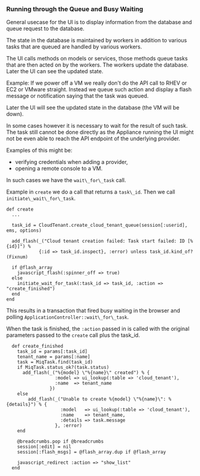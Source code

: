 ### Running through the Queue and Busy Waiting

General usecase for the UI is to display information from the database and queue
request to the database.

The state in the database is maintained by workers in addition to various tasks that
are queued are handled by various workers.

The UI calls methods on models or services, those methods queue tasks
that are then acted on by the workers. The workers update the database. Later
the UI can see the updated state.

Example: If we power off a VM we really don't do the API call to RHEV or EC2 or
VMware straight. Instead we queue such action and display a flash message
or notification saying that the task was queued.

Later the UI will see the updated state in the database (the VM will be down).

In some cases however it is necessary to wait for the result of such task. The
task still cannot be done directly as the Appliance running the UI might not be
even able to reach the API endpoint of the underlying provider.

Examples of this might be:
 * verifying credentials when adding a provider,
 * opening a remote console to a VM.

In such cases we have the `wait\_for\_task` call.

Example in `create` we do a call that returns a `task\_id`. Then we call `initiate\_wait\_for\_task`.

```
def create
  ...

  task_id = CloudTenant.create_cloud_tenant_queue(session[:userid], ems, options)

  add_flash(_("Cloud tenant creation failed: Task start failed: ID [%{id}]") %
            {:id => task_id.inspect}, :error) unless task_id.kind_of?(Fixnum)

  if @flash_array
    javascript_flash(:spinner_off => true)
  else
    initiate_wait_for_task(:task_id => task_id, :action => "create_finished")
  end
end
```

This results in a transaction that fired busy waiting in the browser and polling `ApplicationController::wait\_for\_task`.

When the task is finished, the `:action` passed in is called with the original parameters passed to the `create` call plus the task\_id.

```
  def create_finished
    task_id = params[:task_id]
    tenant_name = params[:name]
    task = MiqTask.find(task_id)
    if MiqTask.status_ok?(task.status)
      add_flash(_("%{model} \"%{name}\" created") % {
                  :model => ui_lookup(:table => 'cloud_tenant'),
                  :name  => tenant_name
                })
    else
        add_flash(_("Unable to create %{model} \"%{name}\": %{details}") % {
                    :model   => ui_lookup(:table => 'cloud_tenant'),
                    :name    => tenant_name,
                    :details => task.message
                  }, :error)
    end

    @breadcrumbs.pop if @breadcrumbs
    session[:edit] = nil
    session[:flash_msgs] = @flash_array.dup if @flash_array

    javascript_redirect :action => "show_list"
  end
```
